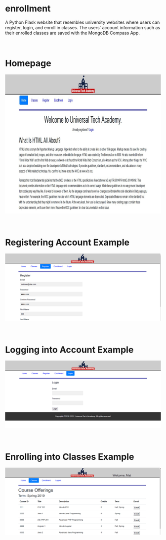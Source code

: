# enrollment
A Python Flask website that resembles university websites where users can register, login, and enroll in classes. The users' account information such as their enrolled classes
are saved with the MongoDB Compass App.
<br>
<br>
<br>
<h1>Homepage</h1>
<img src="https://github.com/mitri-slory/UTA_enrollment/blob/screenshots_demos/EnrollmentWebsite/Enrollment_HomePage.jpg" alt="Homepage" width="900" height="450">
<br>
<br>
<br>
<h1>Registering Account Example</h1>
<img src="https://github.com/mitri-slory/UTA_enrollment/blob/screenshots_demos/EnrollmentWebsite/Enrollment_Register.gif" alt="Registering Account Demo" width="900 height="450">
<br>
<br>
<br>
<h1>Logging into Account Example</h1>
<img src="https://github.com/mitri-slory/UTA_enrollment/blob/screenshots_demos/EnrollmentWebsite/Enrollment_Login.gif" alt="Logging into Account Demo" width="900 height="450">
<br>
<br>
<br>
<h1>Enrolling into Classes Example</h1>
<img src="https://github.com/mitri-slory/UTA_enrollment/blob/screenshots_demos/EnrollmentWebsite/Enrollment_Classes.gif" alt="Enrolling into Classes Demo" width="900 height="450">
